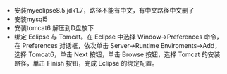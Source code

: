 * 安装myeclipse8.5 jdk1.7，路径不能有中文，有中文路径中文删了
* 安装mysql5
* 安装tomcat6 解压到D盘放下
* 绑定 Eclipse 与 Tomcat。在 Eclipse 中选择 Window→Preferences 命令，在 Preferences 对话框，依次单击 Server→Runtime Enviroments→Add，选择 Tomcat6，单击 Next 按钮，单击 Browse 按钮，选择 Tomcat 的安装路径，单击 Finish 按钮，完成 Eclipse 的绑定配置。

